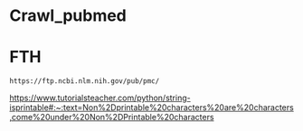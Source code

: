 # Crawl_pubmed

# FTH
`https://ftp.ncbi.nlm.nih.gov/pub/pmc/`

https://www.tutorialsteacher.com/python/string-isprintable#:~:text=Non%2Dprintable%20characters%20are%20characters,come%20under%20Non%2DPrintable%20characters